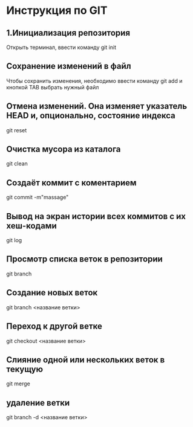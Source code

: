 # Инструкция по GIT
## 1.Инициализация репозитория 
Открыть терминал, ввести команду git init
## Сохранение изменений в файл
Чтобы сохранить изменения, необходимо ввести команду git add и кнопкой TAB выбрать нужный файл
## Отмена изменений. Она изменяет указатель HEAD и, опционально, состояние индекса
git reset
## Очистка мусора из каталога
git clean
## Создаёт коммит с коментарием
git commit -m"massage" 
## Вывод на экран истории всех коммитов с их хеш-кодами
git log
## Просмотр списка веток в репозитории
git branch
## Создание новых веток
git branch <название ветки>
## Переход к другой ветке
git checkout <название ветки>
##  Слияние одной или нескольких веток в текущую
git merge
## удаление ветки
git branch -d <название ветки>

